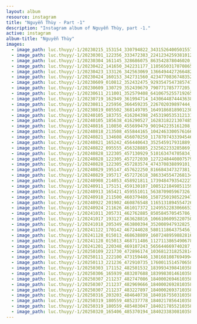 ```yaml
---
layout: album
resource: instagram
title: "Nguyễn Thùy - Part -1"
description: "Instagram album of Nguyễn Thùy, part -1."
active: instagram
album-title: "Nguyễn Thùy"
images:
  - image_path: luc.thuyy/-1/20230215_153154_330794822_3431526400501557_6258329910538261556_n.jpg
  - image_path: luc.thuyy/-1/20230301_122356_333472383_2241234259381012_2446967270547907044_n.jpg
  - image_path: luc.thuyy/-1/20230304_161145_328686075_863542878046020_6840988210860030397_n.jpg
  - image_path: luc.thuyy/-1/20230422_141650_342231177_1105650317070865_3669172121704739366_n.jpg
  - image_path: luc.thuyy/-1/20230423_133126_342563069_1366494427266482_6254516717633280664_n.jpg
  - image_path: luc.thuyy/-1/20230424_160153_342731560_4234770836748352_3214669990265222405_n.jpg
  - image_path: luc.thuyy/-1/20230609_010812_352432475_9293547547385747_4501228971448049825_n.jpg
  - image_path: luc.thuyy/-1/20230609_130729_352439679_790771785777205_1845874762526328515_n.jpg
  - image_path: luc.thuyy/-1/20230611_211001_352579408_6410675255719265_2841388645637898126_n.jpg
  - image_path: luc.thuyy/-1/20230719_162949_361994714_1430644874443638_1985785831279962516_n.jpg
  - image_path: luc.thuyy/-1/20230811_225956_366459235_226702039897444_3750270675750879740_n.jpg
  - image_path: luc.thuyy/-1/20230819_085502_368149705_1649186818901230_1075108643456198151_n.jpg
  - image_path: luc.thuyy/-1/20240105_183755_416204398_24531905353121319_6464510534040938167_n.jpg
  - image_path: luc.thuyy/-1/20240105_185638_416290527_1628318221307485_4594896914969842072_n.jpg
  - image_path: luc.thuyy/-1/20240816_110850_455699479_901942235161208_5363676600936255543_n.jpg
  - image_path: luc.thuyy/-1/20240818_213508_455844165_1042463300576166_5263561260209573798_n.jpg
  - image_path: luc.thuyy/-1/20240821_134608_456070250_1178707433394546_8175831326391307364_n.jpg
  - image_path: luc.thuyy/-1/20240821_165242_456440643_352545917931889_6863120872887987152_n.jpg
  - image_path: luc.thuyy/-1/20240822_095555_456328885_232562233285869_1039720697195225056_n.jpg
  - image_path: luc.thuyy/-1/20240828_122305_457130929_510163474705834_1780048270656359920_n.jpg
  - image_path: luc.thuyy/-1/20240828_122305_457272030_1272248440807579_6436532654710439582_n.jpg
  - image_path: luc.thuyy/-1/20240828_122305_457283574_474370838899101_8868016521414392552_n.jpg
  - image_path: luc.thuyy/-1/20240829_195147_457622250_816684347327381_269674987471012808_n.jpg
  - image_path: luc.thuyy/-1/20240829_195717_457272618_3863345547268134_4327526738516366106_n.jpg
  - image_path: luc.thuyy/-1/20240908_214053_458921811_1739484793542227_389219672455183227_n.jpg
  - image_path: luc.thuyy/-1/20240911_175151_459130107_1085121849851159_6210449742863473581_n.jpg
  - image_path: luc.thuyy/-1/20240913_165421_459551011_563870905967326_5495388219834273939_n.jpg
  - image_path: luc.thuyy/-1/20240918_211500_460379486_1587250198522947_3151996833863669552_n.jpg
  - image_path: luc.thuyy/-1/20240922_201902_460876548_1165131894554726_3572561985623280470_n.jpg
  - image_path: luc.thuyy/-1/20240924_211626_461017372_1249552283066653_2944046734523289003_n.jpg
  - image_path: luc.thuyy/-1/20241011_205731_462762885_850584570545786_6961954850672131320_n.jpg
  - image_path: luc.thuyy/-1/20241017_193127_463628816_1066106095220750_7601140075145344049_n.jpg
  - image_path: luc.thuyy/-1/20241018_205349_463800394_352008947932825_6472612716474012322_n.jpg
  - image_path: luc.thuyy/-1/20241122_170142_467244028_580111864375456_1051876998280570968_n.jpg
  - image_path: luc.thuyy/-1/20241128_015013_468638809_1607248959882816_7653227149472812256_n.jpg
  - image_path: luc.thuyy/-1/20241128_015013_468711486_1127113865490678_2771062900779654652_n.jpg
  - image_path: luc.thuyy/-1/20241201_220348_469107243_565644669740287_6405349315851663647_n.jpg
  - image_path: luc.thuyy/-1/20250109_221730_472896174_1036812318252814_1991751403627686040_n.jpg
  - image_path: luc.thuyy/-1/20250111_222100_473159446_1301681087694994_574248515943821704_n.jpg
  - image_path: luc.thuyy/-1/20250113_221236_472910735_1760011514570658_769707227764713500_n.jpg
  - image_path: luc.thuyy/-1/20250303_171152_482501532_18399343984103589_4506038843620260304_n.jpg
  - image_path: luc.thuyy/-1/20250306_165939_483207688_18399830146103589_1752513343236392225_n.jpg
  - image_path: luc.thuyy/-1/20250307_211237_482747086_18400026946103589_5412061158289919229_n.jpg
  - image_path: luc.thuyy/-1/20250307_211237_482969666_18400026928103589_2483125544558517915_n.jpg
  - image_path: luc.thuyy/-1/20250307_211237_483227897_18400026937103589_1128073160253550497_n.jpg
  - image_path: luc.thuyy/-1/20250316_203203_484640738_18401675503103589_2849231075793608633_n.jpg
  - image_path: luc.thuyy/-1/20250319_180559_485237778_18402178564103589_7184606429060459835_n.jpg
  - image_path: luc.thuyy/-1/20250319_180559_485403047_18402178552103589_7413159390453716272_n.jpg
  - image_path: luc.thuyy/-1/20250320_165406_485370194_18402338308103589_1560982617859172376_n.jpg
---
```


